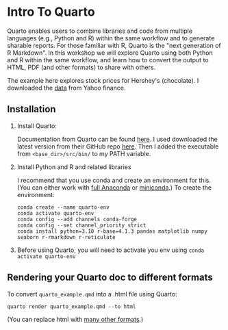 # Intro To Quarto

Quarto enables users to combine libraries and code from multiple languages (e.g., Python and R) within the same workflow and to generate sharable reports.  For those familiar with R, Quarto is the "next generation of R Markdown".   In this workshop we will explore Quarto using both Python and R within the same workflow, and learn how to convert the output to HTML, PDF (and other formats) to share with others.  


The example here explores stock prices for Hershey's (chocolate).  I downloaded the [data](HSY.csv) from Yahoo finance. 

## Installation

1. Install Quarto:

    Documentation from Quarto can be found [here](https://docs.posit.co/resources/install-quarto/).  I used downloaded the latest version from their GitHub repo [here](https://github.com/quarto-dev/quarto-cli/releases/).  Then I added the executable from `<base_dir>/src/bin/` to my PATH variable.

2. Install Python and R and related libraries

    I recommend that you use conda and create an environment for this.  (You can either work with [full Anaconda](https://www.anaconda.com/download) or [miniconda](https://docs.conda.io/projects/miniconda/en/latest/).)  To create the environment:

    ```
    conda create --name quarto-env
    conda activate quarto-env
    conda config --add channels conda-forge
    conda config --set channel_priority strict
    conda install python=3.10 r-base=4.1.3 pandas matplotlib numpy seaborn r-rmarkdown r-reticulate
    ```

3. Before using Quarto, you will need to activate you env using `conda activate quarto-env`

## Rendering your Quarto doc to different formats

To convert `quarto_example.qmd` into a .html file using Quarto:

```
quarto render quarto_example.qmd --to html
```

(You can replace html with [many other formats](https://quarto.org/docs/output-formats/all-formats.html).)
